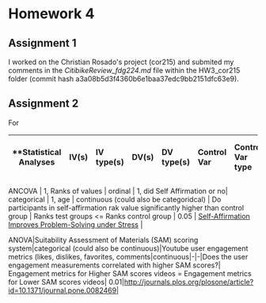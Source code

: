 # Homework 4

## Assignment 1

I worked on the Christian Rosado's project (cor215) and submited my comments in the *CitibikeReview_fdg224.md* file within the HW3_cor215 folder (commit hash a3a08b5d3f4360b6e1baa37edc9bb2151dfc63e9).

## Assignment 2
For

| **Statistical Analyses	|  IV(s)  |  IV type(s) |  DV(s)  |  DV type(s)  |  Control Var | Control Var type  | Question to be answered | _H0_ | alpha | link to paper **| 
|:----------:|:----------|:------------|:-------------|:-------------|:------------|:------------- |:------------------|:----:|:-------:|:-------|


ANCOVA	| 1, Ranks of values | ordinal | 1, did Self Affirmation or no| categorical | 1, age | continuous (could also be categoridcal) | 	Do participants in self-affirmation rak  value significantly higher than control group | Ranks test groups <= Ranks control group | 0.05 | [Self-Affirmation Improves Problem-Solving under Stress](http://journals.plos.org/plosone/article?id=10.1371/journal.pone.0062593) |

ANOVA|Suitability Assessment of Materials (SAM) scoring system|categorical (could also be continuous)|Youtube user engagement metrics (likes, dislikes, favorites, comments|continuous|-|-|Does the user engagement measurements correlated with higher SAM scores?| Engagement metrics for Higher SAM scores videos = Engagement metrics for Lower SAM scores videos| 0.01|http://journals.plos.org/plosone/article?id=10.1371/journal.pone.0082469|
